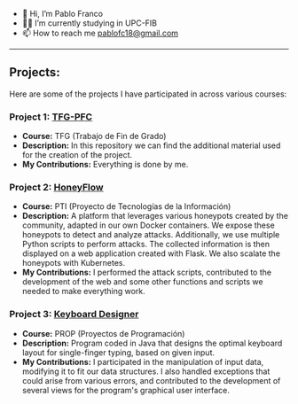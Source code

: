 - 👋 Hi, I’m Pablo Franco
- 🧑‍🎓 I’m currently studying in UPC-FIB
- 📫 How to reach me pablofc18@gmail.com

---

## Projects:
Here are some of the projects I have participated in across various courses:

### Project 1: [TFG-PFC](https://github.com/pablofc18/TFG-PabloFC)
- **Course:** TFG (Trabajo de Fin de Grado)
- **Description:** In this repository we can find the additional material used for the creation of the project.
- **My Contributions:** Everything is done by me.

### Project 2: [HoneyFlow](https://github.com/pablofc18/Honeyflow)
- **Course:** PTI (Proyecto de Tecnologías de la Información)
- **Description:** A platform that leverages various honeypots created by the community, adapted in our own Docker containers. We expose these honeypots to detect and analyze attacks. Additionally, we use multiple Python scripts to perform attacks. The collected information is then displayed on a web application created with Flask. We also scalate the honeypots with Kubernetes.
- **My Contributions:** I performed the attack scripts, contributed to the development of the web and some other functions and scripts we needed to make everything work.

### Project 3: [Keyboard Designer](https://github.com/pablofc18/Keyboard-Designer-PROP-FIB)
- **Course:** PROP (Proyectos de Programación)
- **Description:** Program coded in Java that designs the optimal keyboard layout for single-finger typing, based on given input.
- **My Contributions:** I participated in the manipulation of input data, modifying it to fit our data structures. I also handled exceptions that could arise from various errors, and contributed to the development of several views for the program's graphical user interface.



<!---
pablofc18/pablofc18 is a ✨ special ✨ repository because its `README.md` (this file) appears on your GitHub profile.
You can click the Preview link to take a look at your changes.
--->
